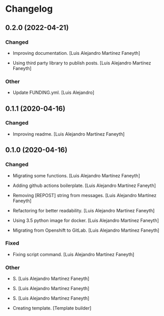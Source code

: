 # Changelog


## 0.2.0 (2022-04-21)

### Changed

* Improving documentation. [Luis Alejandro Martínez Faneyth]

* Using third party library to publish posts. [Luis Alejandro Martínez Faneyth]


### Other

* Update FUNDING.yml. [Luis Alejandro]


## 0.1.1 (2020-04-16)

### Changed

* Improving readme. [Luis Alejandro Martínez Faneyth]


## 0.1.0 (2020-04-16)

### Changed

* Migrating some functions. [Luis Alejandro Martínez Faneyth]

* Adding github actions boilerplate. [Luis Alejandro Martínez Faneyth]

* Removing [REPOST] string from messages. [Luis Alejandro Martínez Faneyth]

* Refactoring for better readability. [Luis Alejandro Martínez Faneyth]

* Using 3.5 python image for docker. [Luis Alejandro Martínez Faneyth]

* Migrating from Openshift to GitLab. [Luis Alejandro Martínez Faneyth]


### Fixed

* Fixing script command. [Luis Alejandro Martínez Faneyth]


### Other

* S. [Luis Alejandro Martínez Faneyth]

* S. [Luis Alejandro Martínez Faneyth]

* S. [Luis Alejandro Martínez Faneyth]

* Creating template. [Template builder]

